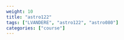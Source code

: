 ```yaml
---
weight: 10
title: "astro122"
tags: ["LVANDERE", "astro122", "astro080"]
categories: ["course"]
---
```

